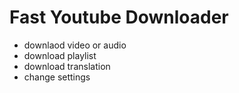 # Fast Youtube Downloader
- downlaod video or audio
- download playlist
- download translation
- change settings